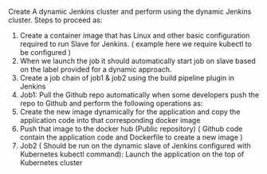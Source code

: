 Create A dynamic Jenkins cluster and perform using the dynamic Jenkins cluster.
Steps to proceed as:

1. Create a container image that has Linux and other basic configuration required to run Slave for Jenkins. ( example here we require kubectl to be configured )
2. When we launch the job it should automatically start job on slave based on the label provided for a dynamic approach.
3. Create a job chain of job1 & job2 using the build pipeline plugin in Jenkins
4. Job1: Pull the Github repo automatically when some developers push the repo to Github and perform the following operations as:
1. Create the new image dynamically for the application and copy the application code into that corresponding docker image
2. Push that image to the docker hub (Public repository)
( Github code contain the application code and Dockerfile to create a new image )
5. Job2 ( Should be run on the dynamic slave of Jenkins configured with Kubernetes kubectl command): Launch the application on the top of Kubernetes cluster
